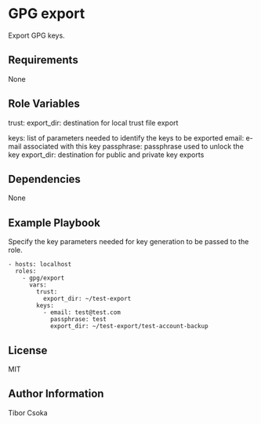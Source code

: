 GPG export
=========

Export GPG keys.

Requirements
------------

None

Role Variables
--------------

trust:
  export_dir: destination for local trust file export

keys: list of parameters needed to identify the keys to be exported
  email: e-mail associated with this key
  passphrase: passphrase used to unlock the key
  export_dir: destination for public and private key exports

Dependencies
------------

None

Example Playbook
----------------
Specify the key parameters needed for key generation to be passed to the role.

    - hosts: localhost
      roles:
        - gpg/export
          vars:
            trust:
              export_dir: ~/test-export
            keys:
              - email: test@test.com
                passphrase: test
                export_dir: ~/test-export/test-account-backup

License
-------

MIT

Author Information
------------------

Tibor Csoka
